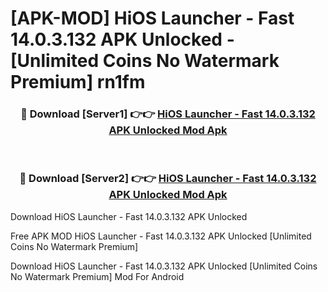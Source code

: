 # [APK-MOD] HiOS Launcher - Fast 14.0.3.132 APK Unlocked - [Unlimited Coins No Watermark Premium] rn1fm



<div align="center">
<h3>🔴 Download [Server1] 👉👉 <a href="https://momento.my/?title=HiOS_Launcher_-_Fast_14.0.3.132_APK_Unlocked">HiOS Launcher - Fast 14.0.3.132 APK Unlocked Mod Apk</a></h3><br>

<h3>🔴 Download [Server2] 👉👉 <a href="https://momento.my/?title=HiOS_Launcher_-_Fast_14.0.3.132_APK_Unlocked">HiOS Launcher - Fast 14.0.3.132 APK Unlocked Mod Apk</a></h3>
</div>



Download HiOS Launcher - Fast 14.0.3.132 APK Unlocked 

Free APK MOD HiOS Launcher - Fast 14.0.3.132 APK Unlocked [Unlimited Coins No Watermark Premium]

Download HiOS Launcher - Fast 14.0.3.132 APK Unlocked [Unlimited Coins No Watermark Premium] Mod For Android

